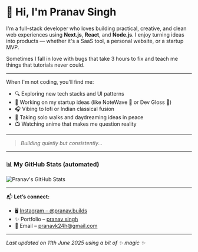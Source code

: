 # 👋 Hi, I'm Pranav Singh

I'm a full-stack developer who loves building practical, creative, and clean web experiences using **Next.js**, **React**, and **Node.js**. I enjoy turning ideas into products — whether it's a SaaS tool, a personal website, or a startup MVP.

Sometimes I fall in love with bugs that take 3 hours to fix and teach me things that tutorials never could.

---

When I'm not coding, you'll find me:
- 🔍 Exploring new tech stacks and UI patterns
- 🧠 Working on my startup ideas (like NoteWave 📝 or Dev Gloss 🧩)
- 🎧 Vibing to lofi or Indian classical fusion
- 🌌 Taking solo walks and daydreaming ideas in peace
- 📺 Watching anime that makes me question reality

---

> *Building quietly but consistently...*

---

### 📊 My GitHub Stats (automated)

![Pranav's GitHub Stats](https://github-readme-stats.vercel.app/api?username=codespranav&show_icons=true&theme=radical)

---

📬 **Let’s connect:**

- 🖥️ [Instagram – @pranav.builds](https://instagram.com/pranav.builds)
- ✨ Portfolio – [pranav singh](https://pranavdev.in)
- 📩 Email – pranavk24h@gmail.com

---

_Last updated on 11th June 2025 using a bit of ✨ magic ✨_
